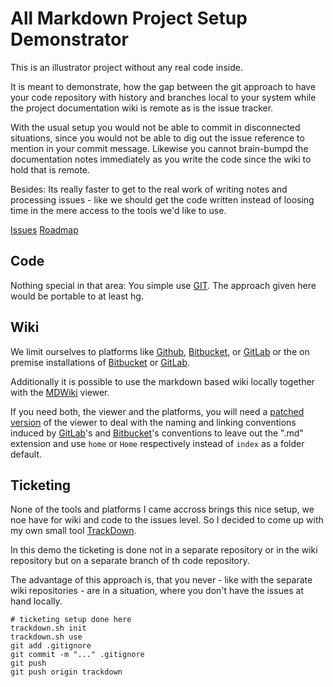 # All Markdown Project Setup Demonstrator

This is an illustrator project without any real code inside.

It is meant to demonstrate, how the gap between the git approach to have
your code repository with history and branches local to your system while
the project documentation wiki is remote as is the issue tracker.

With the usual setup you would not be able to commit in disconnected situations,
since you would not be able to dig out the issue reference to mention in your
commit message. Likewise you cannot brain-bumpd the documentation notes 
immediately as you write the code since the wiki to hold that is remote.

Besides: Its really faster to get to the real work of writing notes and
processing issues - like we should get the code written instead of loosing
time in the mere access to the tools we'd like to use.

[Issues](https://gitlab.com/backendzeit/markdown-demo/blob/trackdown/issues.md)
[Roadmap](https://gitlab.com/backendzeit/markdown-demo/blob/trackdown/roadmap.md)

## Code

Nothing special in that area: You simple use [GIT][git]. The approach given here
would be portable to at least hg.

## Wiki

We limit ourselves to platforms like [Github][github], [Bitbucket][bitbucket],
or [GitLab][gitlab] or the on premise installations of [Bitbucket][bitbucket]
or [GitLab][gitlab].

Additionally it is possible to use the markdown based wiki locally together
with the [MDWiki][mdwiki] viewer.

If you need both, the viewer and the platforms, you will need a 
[patched version](https://github.com/mgoellnitz/mdwiki) of the viewer to deal
with the naming and linking conventions induced by [GitLab][gitlab]'s and
[Bitbucket][bitbucket]'s conventions to leave out the ".md" extension and use
`home` or `Home` respectively instead of `index` as a folder default.

## Ticketing

None of the tools and platforms I came accross brings this nice setup, we noe
have for wiki and code to the issues level. So I decided to come up with my
own small tool [TrackDown][trackdown].

In this demo the ticketing is done not in a separate repository or in the
wiki repository but on a separate branch of th code repository.

The advantage of this approach is, that you never - like with the separate
wiki repositories - are in a situation, where you don't have the issues at
hand locally.

```
# ticketing setup done here
trackdown.sh init
trackdown.sh use
git add .gitignore
git commit -m "..." .gitignore
git push
git push origin trackdown
```


[markdown]: https://daringfireball.net/projects/markdown/
[git]: http://git-scm.com/
[bitbucket]: https://bitbucket.org/
[gitlab]: https://gitlab.com/
[github]: https://github.com/
[trackdown]: http://mgoellnitz.github.io/trackdown/
[mdwiki]: http://mdwiki.info

